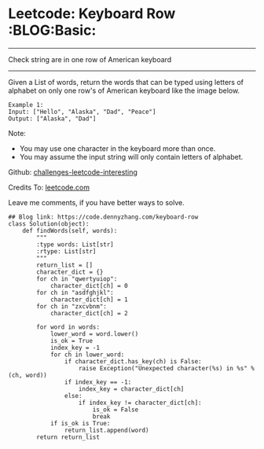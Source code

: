 # Leetcode: Keyboard Row     :BLOG:Basic:


---

Check string are in one row of American keyboard  

---

Given a List of words, return the words that can be typed using letters of alphabet on only one row's of American keyboard like the image below.  

    Example 1:
    Input: ["Hello", "Alaska", "Dad", "Peace"]
    Output: ["Alaska", "Dad"]

Note:  
-   You may use one character in the keyboard more than once.
-   You may assume the input string will only contain letters of alphabet.

Github: [challenges-leetcode-interesting](https://github.com/DennyZhang/challenges-leetcode-interesting/tree/master/keyboard-row)  

Credits To: [leetcode.com](https://leetcode.com/problems/keyboard-row/description/)  

Leave me comments, if you have better ways to solve.  

    ## Blog link: https://code.dennyzhang.com/keyboard-row
    class Solution(object):
        def findWords(self, words):
            """
            :type words: List[str]
            :rtype: List[str]
            """
            return_list = []
            character_dict = {}
            for ch in "qwertyuiop":
                character_dict[ch] = 0
            for ch in "asdfghjkl":
                character_dict[ch] = 1
            for ch in "zxcvbnm":
                character_dict[ch] = 2
    
            for word in words:
                lower_word = word.lower()
                is_ok = True
                index_key = -1
                for ch in lower_word:
                    if character_dict.has_key(ch) is False:
                        raise Exception("Unexpected character(%s) in %s" % (ch, word))
                    if index_key == -1:
                        index_key = character_dict[ch]
                    else:
                        if index_key != character_dict[ch]:
                            is_ok = False
                            break
                if is_ok is True:
                    return_list.append(word)
            return return_list